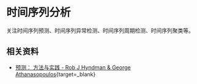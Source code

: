 # 时间序列分析

关注时间序列预测、时间序列异常检测、时间序列周期检测、时间序列聚类等。

## 相关资料

* [预测： 方法与实践 - Rob J Hyndman & George Athanasopoulos](https://otexts.com/fppcn/what-can-be-forecast.html){target=_blank}



